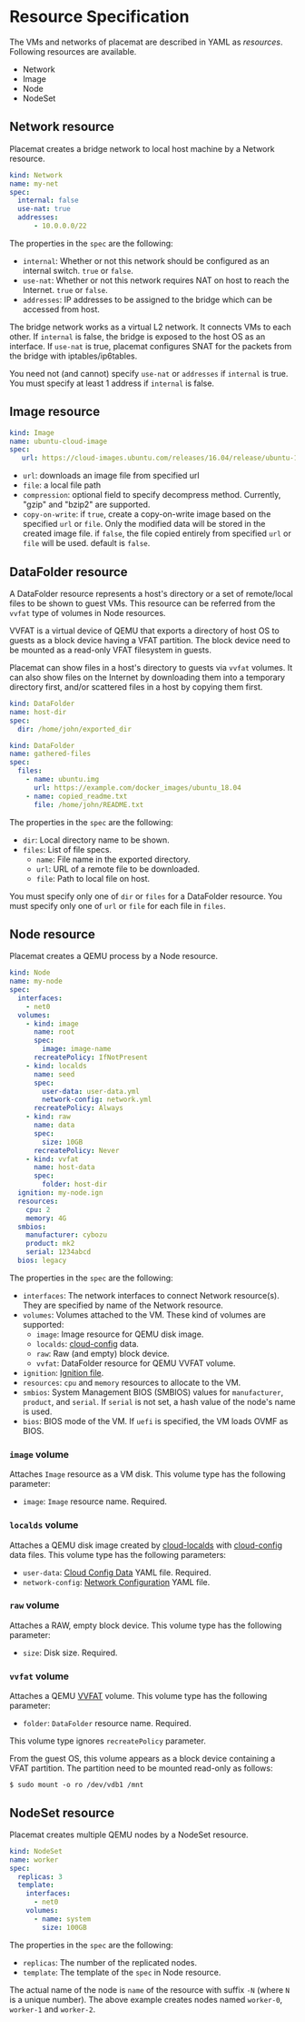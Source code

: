 Resource Specification
======================

The VMs and networks of placemat are described in YAML as *resources*.
Following resources are available.

* Network
* Image
* Node
* NodeSet

Network resource
----------------

Placemat creates a bridge network to local host machine by a Network resource.

```yaml
kind: Network
name: my-net
spec:
  internal: false
  use-nat: true
  addresses:
      - 10.0.0.0/22
```

The properties in the `spec` are the following:

- `internal`: Whether or not this network should be configured as an internal switch.  `true` or `false`.
- `use-nat`: Whether or not this network requires NAT on host to reach the Internet.  `true` or `false`.
- `addresses`: IP addresses to be assigned to the bridge which can be accessed from host.

The bridge network works as a virtual L2 network.  It connects VMs to each other.
If `internal` is false, the bridge is exposed to the host OS as an interface.
If `use-nat` is true, placemat configures SNAT for the packets from the bridge
with iptables/ip6tables.

You need not (and cannot) specify `use-nat` or `addresses` if `internal` is true.
You must specify at least 1 address if `internal` is false.

Image resource
--------------

```yaml
kind: Image
name: ubuntu-cloud-image
spec:
   url: https://cloud-images.ubuntu.com/releases/16.04/release/ubuntu-16.04-server-cloudimg-amd64-disk1.img
```

- `url`: downloads an image file from specified url
- `file`: a local file path
- `compression`: optional field to specify decompress method.  Currently, "gzip" and "bzip2" are supported.
- `copy-on-write`: if `true`, create a copy-on-write image based on the specified `url` or `file`.
Only the modified data will be stored in the created image file.
if `false`, the file copied entirely from specified `url` or `file` will be used.
default is `false`.

DataFolder resource
-------------------

A DataFolder resource represents a host's directory or a set of remote/local files to be shown to guest VMs.
This resource can be referred from the `vvfat` type of volumes in Node resources.

VVFAT is a virtual device of QEMU that exports a directory of host OS to guests as a block device having a VFAT partition.
The block device need to be mounted as a read-only VFAT filesystem in guests.

Placemat can show files in a host's directory to guests via `vvfat` volumes.
It can also show files on the Internet by downloading them into a temporary directory first, and/or scattered files in a host by copying them first.

```yaml
kind: DataFolder
name: host-dir
spec:
  dir: /home/john/exported_dir
```

```yaml
kind: DataFolder
name: gathered-files
spec:
  files:
    - name: ubuntu.img
      url: https://example.com/docker_images/ubuntu_18.04
    - name: copied_readme.txt
      file: /home/john/README.txt
```

The properties in the `spec` are the following:

- `dir`: Local directory name to be shown.
- `files`: List of file specs.
  - `name`: File name in the exported directory.
  - `url`: URL of a remote file to be downloaded.
  - `file`: Path to local file on host.

You must specify only one of `dir` or `files` for a DataFolder resource.
You must specify only one of `url` or `file` for each file in `files`.

Node resource
-------------

Placemat creates a QEMU process by a Node resource.

```yaml
kind: Node
name: my-node
spec:
  interfaces:
    - net0
  volumes:
    - kind: image
      name: root
      spec:
        image: image-name
      recreatePolicy: IfNotPresent
    - kind: localds
      name: seed
      spec:
        user-data: user-data.yml
        network-config: network.yml
      recreatePolicy: Always
    - kind: raw
      name: data
      spec:
        size: 10GB
      recreatePolicy: Never
    - kind: vvfat
      name: host-data
      spec:
        folder: host-dir
  ignition: my-node.ign
  resources:
    cpu: 2
    memory: 4G
  smbios:
    manufacturer: cybozu
    product: mk2
    serial: 1234abcd
  bios: legacy
```

The properties in the `spec` are the following:

- `interfaces`: The network interfaces to connect Network resource(s).  They are specified by name of the Network resource.
- `volumes`: Volumes attached to the VM.  These kind of volumes are supported:
    - `image`: Image resource for QEMU disk image.
    - `localds`: [cloud-config](http://cloudinit.readthedocs.io/en/latest/topics/format.html#cloud-config-data) data.
    - `raw`: Raw (and empty) block device.
    - `vvfat`: DataFolder resource for QEMU VVFAT volume.
- `ignition`: [Ignition file](https://coreos.com/ignition/docs/latest/configuration-v2_1.html).
- `resources`:  `cpu` and `memory` resources to allocate to the VM.
- `smbios`: System Management BIOS (SMBIOS) values for `manufacturer`, `product`, and `serial`.  If `serial` is not set, a hash value of the node's name is used.
- `bios`: BIOS mode of the VM.  If `uefi` is specified, the VM loads OVMF as BIOS.

### `image` volume

Attaches `Image` resource as a VM disk.
This volume type has the following parameter:

* `image`: `Image` resource name.  Required.

### `localds` volume

Attaches a QEMU disk image created by [cloud-localds](https://manpages.debian.org/testing/cloud-image-utils/cloud-localds.1.en.html) with [cloud-config](http://cloudinit.readthedocs.io/en/latest/topics/format.html#cloud-config-data) data files.
This volume type has the following parameters:

* `user-data`: [Cloud Config Data](http://cloudinit.readthedocs.io/en/latest/topics/format.html#cloud-config-data) YAML file.  Required.
* `network-config`: [Network Configuration](http://cloudinit.readthedocs.io/en/latest/topics/network-config.html) YAML file.

### `raw` volume

Attaches a RAW, empty block device.
This volume type has the following parameter:

* `size`: Disk size.  Required.

### `vvfat` volume

Attaches a QEMU [VVFAT](https://en.wikibooks.org/wiki/QEMU/Devices/Storage) volume.
This volume type has the following parameter:

* `folder`: `DataFolder` resource name.  Required.

This volume type ignores `recreatePolicy` parameter.

From the guest OS, this volume appears as a block device containing a VFAT partition.
The partition need to be mounted read-only as follows:

```console
$ sudo mount -o ro /dev/vdb1 /mnt
```

NodeSet resource
----------------

Placemat creates multiple QEMU nodes by a NodeSet resource.

```yaml
kind: NodeSet
name: worker
spec:
  replicas: 3
  template:
    interfaces:
      - net0
    volumes:
      - name: system
        size: 100GB
```

The properties in the `spec` are the following:

- `replicas`: The number of the replicated nodes.
- `template`: The template of the `spec` in Node resource.

The actual name of the node is `name` of the resource with suffix `-N` (where `N` is a unique number).
The above example creates nodes named `worker-0`, `worker-1` and `worker-2`.

